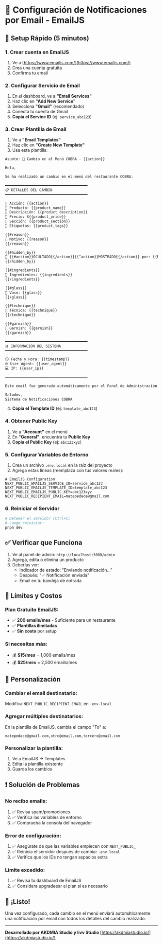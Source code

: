 # 📧 Configuración de Notificaciones por Email - EmailJS

## 🚀 Setup Rápido (5 minutos)

### 1. Crear cuenta en EmailJS
1. Ve a [https://www.emailjs.com/](https://www.emailjs.com/)
2. Crea una cuenta gratuita
3. Confirma tu email

### 2. Configurar Servicio de Email
1. En el dashboard, ve a **"Email Services"**
2. Haz clic en **"Add New Service"**
3. Selecciona **"Gmail"** (recomendado)
4. Conecta tu cuenta de Gmail
5. **Copia el Service ID** (ej: `service_abc123`)

### 3. Crear Plantilla de Email
1. Ve a **"Email Templates"**
2. Haz clic en **"Create New Template"**
3. Usa esta plantilla:

```html
Asunto: 🔔 Cambio en el Menú COBRA - {{action}}

Hola,

Se ha realizado un cambio en el menú del restaurante COBRA:

━━━━━━━━━━━━━━━━━━━━━━━━━━━━━━━━━━━━━━
📋 DETALLES DEL CAMBIO
━━━━━━━━━━━━━━━━━━━━━━━━━━━━━━━━━━━━━━

🔸 Acción: {{action}}
🔸 Producto: {{product_name}}
🔸 Descripción: {{product_description}}
🔸 Precio: ${{product_price}}
🔸 Sección: {{product_section}}
🔸 Etiquetas: {{product_tags}}

{{#reason}}
🔸 Motivo: {{reason}}
{{/reason}}

{{#hidden_by}}
🔸 {{#action}}OCULTADO{{/action}}{{^action}}MOSTRADO{{/action}} por: {{hidden_by}}
{{/hidden_by}}

{{#ingredients}}
🔸 Ingredientes: {{ingredients}}
{{/ingredients}}

{{#glass}}
🔸 Vaso: {{glass}}
{{/glass}}

{{#technique}}
🔸 Técnica: {{technique}}
{{/technique}}

{{#garnish}}
🔸 Garnish: {{garnish}}
{{/garnish}}

━━━━━━━━━━━━━━━━━━━━━━━━━━━━━━━━━━━━━━
📊 INFORMACIÓN DEL SISTEMA
━━━━━━━━━━━━━━━━━━━━━━━━━━━━━━━━━━━━━━

🕒 Fecha y Hora: {{timestamp}}
🌐 User Agent: {{user_agent}}
💻 IP: {{user_ip}}

━━━━━━━━━━━━━━━━━━━━━━━━━━━━━━━━━━━━━━

Este email fue generado automáticamente por el Panel de Administración de COBRA.

Saludos,
Sistema de Notificaciones COBRA
```

4. **Copia el Template ID** (ej: `template_abc123`)

### 4. Obtener Public Key
1. Ve a **"Account"** en el menú
2. En **"General"**, encuentra tu **Public Key**
3. **Copia el Public Key** (ej: `abc123xyz`)

### 5. Configurar Variables de Entorno
1. Crea un archivo `.env.local` en la raíz del proyecto
2. Agrega estas líneas (reemplaza con tus valores reales):

```env
# EmailJS Configuration
NEXT_PUBLIC_EMAILJS_SERVICE_ID=service_abc123
NEXT_PUBLIC_EMAILJS_TEMPLATE_ID=template_abc123
NEXT_PUBLIC_EMAILJS_PUBLIC_KEY=abc123xyz
NEXT_PUBLIC_RECIPIENT_EMAIL=matepedace@gmail.com
```

### 6. Reiniciar el Servidor
```bash
# Detener el servidor (Ctrl+C)
# Luego reiniciar:
pnpm dev
```

## ✅ Verificar que Funciona

1. Ve al panel de admin: `http://localhost:3000/admin`
2. Agrega, edita o elimina un producto
3. Deberías ver:
   - Indicador de estado: "Enviando notificación..."
   - Después: "✅ Notificación enviada"
   - Email en tu bandeja de entrada

## 🎯 Límites y Costos

### Plan Gratuito EmailJS:
- ✅ **200 emails/mes** - Suficiente para un restaurante
- ✅ **Plantillas ilimitadas**
- ✅ **Sin costo** por setup

### Si necesitas más:
- 💰 **$15/mes** = 1,000 emails/mes
- 💰 **$25/mes** = 2,500 emails/mes

## 🔧 Personalización

### Cambiar el email destinatario:
Modifica `NEXT_PUBLIC_RECIPIENT_EMAIL` en `.env.local`

### Agregar múltiples destinatarios:
En la plantilla de EmailJS, cambia el campo "To" a:
```
matepedace@gmail.com,otro@email.com,tercero@email.com
```

### Personalizar la plantilla:
1. Ve a EmailJS → Templates
2. Edita la plantilla existente
3. Guarda los cambios

## ❗ Solución de Problemas

### No recibo emails:
1. ✅ Revisa spam/promociones
2. ✅ Verifica las variables de entorno
3. ✅ Comprueba la consola del navegador

### Error de configuración:
1. ✅ Asegúrate de que las variables empiecen con `NEXT_PUBLIC_`
2. ✅ Reinicia el servidor después de cambiar `.env.local`
3. ✅ Verifica que los IDs no tengan espacios extra

### Límite excedido:
1. ✅ Revisa tu dashboard de EmailJS
2. ✅ Considera upgradeear el plan si es necesario

## 🚀 ¡Listo!

Una vez configurado, cada cambio en el menú enviará automáticamente una notificación por email con todos los detalles del cambio realizado.

---

**Desarrollado por AKDMIA Studio y livv Studio** 
[https://akdmiastudio.io/](https://akdmiastudio.io/)
